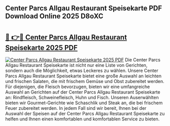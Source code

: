 ## Center Parcs Allgau Restaurant Speisekarte PDF Download Online 2025 D8oXC

# <h2><a href="http://gc8chl0.nevu.top/?p=Center+Parcs+Allgau+Restaurant+Speisekarte">🔗 👉🔴 Center Parcs Allgau Restaurant Speisekarte 2025 PDF</a></h2>

[![Center Parcs Allgau Restaurant Speisekarte 2025 PDF](https://i.imgur.com/dBaPXMq.png)](http://gc8chl0.nevu.top/?p=Center+Parcs+Allgau+Restaurant+Speisekarte)
Die Center Parcs Allgau Restaurant Speisekarte ist nicht nur eine Liste von Gerichten, sondern auch die Möglichkeit, etwas Leckeres zu wählen. Unsere Center Parcs Allgau Restaurant Speisekarte bietet eine große Auswahl an leichten und frischen Salaten, die mit frischem Gemüse und Obst zubereitet werden. Für diejenigen, die Fleisch bevorzugen, bieten wir eine umfangreiche Auswahl an Gerichten auf der Center Parcs Allgau Restaurant Speisekarte an: Rindfleisch, Schweinefleisch, Huhn und Fisch. Unseren Auserwählten bieten wir Gourmet-Gerichte wie Schaschlik und Steak an, die bei frischem Feuer zubereitet werden. In jedem Fall sind wir bereit, Ihnen bei der Auswahl der Speisen auf der Center Parcs Allgau Restaurant Speisekarte zu helfen und Ihnen einen komfortablen und komfortablen Service zu bieten.
